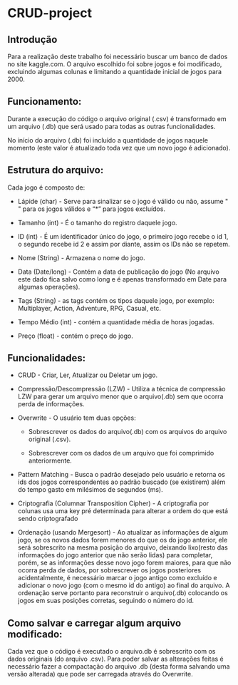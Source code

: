 # CRUD-project

## Introdução
Para a realização deste trabalho foi necessário buscar um banco de dados no site kaggle.com.
O arquivo escolhido foi sobre jogos e foi modificado, excluindo algumas colunas e limitando a quantidade inicial de jogos para 2000.

## Funcionamento:
Durante a execução do código o arquivo original (.csv) é transformado em um arquivo (.db) que será usado para todas as outras funcionalidades.

No início do arquivo (.db) foi incluído a quantidade de jogos naquele momento (este valor é atualizado toda vez que um novo jogo é adicionado).


## Estrutura do arquivo:
Cada jogo é composto de:

* Lápide (char) - Serve para sinalizar se o jogo é válido ou não, assume " " para os jogos válidos e “*” para jogos excluídos.

* Tamanho (int) - É o tamanho do registro daquele jogo.

* ID (int) - É um identificador único do jogo, o primeiro jogo recebe o id 1, o segundo recebe id 2 e assim por diante, assim os IDs não se repetem.

* Nome (String) - Armazena o nome do jogo.

* Data (Date/long) - Contém a data de publicação do jogo (No arquivo este dado fica salvo como long e é apenas transformado em Date para algumas operações).

* Tags (String) - as tags contém os tipos daquele jogo, por exemplo: Multiplayer, Action, Adventure, RPG, Casual, etc.

* Tempo Médio (int) - contém a quantidade média de horas jogadas.

* Preço (float) - contém o preço do jogo.


## Funcionalidades:

* CRUD - Criar, Ler, Atualizar ou Deletar um jogo.

* Compressão/Descompressão (LZW) - Utiliza a técnica de compressão LZW para gerar um arquivo menor que o arquivo(.db) sem que ocorra perda de informações. 

* Overwrite - O usuário tem duas opções:

  - Sobrescrever os dados do arquivo(.db) com os arquivos do arquivo original (.csv).

  - Sobrescrever com os dados de um arquivo que foi comprimido anteriormente.

* Pattern Matching - Busca o padrão desejado pelo usuário e retorna os ids dos jogos correspondentes ao padrão buscado (se existirem) além do tempo gasto em milésimos de segundos (ms).

* Criptografia (Columnar Transposition Cipher) - A criptografia por colunas usa uma key pré determinada para alterar a ordem do que está sendo criptografado 

* Ordenação (usando Mergesort) - Ao atualizar as informações de algum jogo, se os novos dados forem menores do que os do jogo anterior, ele será sobrescrito na mesma posição do arquivo, deixando lixo(resto das informações do jogo anterior que não serão lidas) para completar, porém, se as informações desse novo jogo forem maiores, para que não ocorra perda de dados, por sobrescrever os jogos posteriores acidentalmente, é necessário marcar o jogo antigo como excluído e adicionar o novo jogo (com o mesmo id do antigo) ao final do arquivo. A ordenação serve portanto para reconstruir o arquivo(.db) colocando os jogos em suas posições corretas, seguindo o número do id.


## Como salvar e carregar algum arquivo modificado:

Cada vez que o código é executado o arquivo.db é sobrescrito com os dados originais (do arquivo .csv).
Para poder salvar as alterações feitas é necessário fazer a compactação do arquivo .db (desta forma salvando uma versão alterada) que pode ser carregada através do Overwrite.
